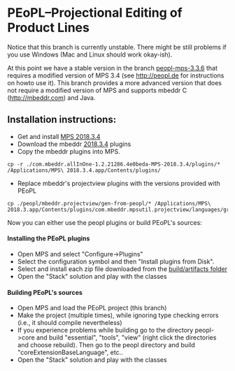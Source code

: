 # PEoPL–Projectional Editing of Product Lines

Notice that this branch is currently unstable. There might be still problems if you use Windows (Mac and Linux should work okay-ish).

At this point we have a stable version in the branch [peopl-mps-3.3.6](https://github.com/benbehringer/peopl/tree/peopl-mps-3.3.6) that requires a modified version of MPS 3.4 (see http://peopl.de for instructions on howto use it). This branch provides a more advanced version that does not require a modified version of MPS and supports mbeddr C (http://mbeddr.com) and Java. 

## Installation instructions:

- Get and install [MPS 2018.3.4](https://confluence.jetbrains.com/display/MPS/JetBrains+MPS+2018.3+Download+Page)
- Download the mbeddr [2018.3.4](https://github.com/mbeddr/mbeddr.core/releases/download/nightly-624/com.mbeddr.allInOne-1.2.21286.4e0beda-MPS-2018.3.4.zip) plugins
- Copy the mbeddr plugins into MPS. 
```
cp -r ./com.mbeddr.allInOne-1.2.21286.4e0beda-MPS-2018.3.4/plugins/* /Applications/MPS\ 2018.3.4.app/Contents/plugins/
```
- Replace mbeddr's projectview plugins with the versions provided with PEoPL 
```
cp ./peopl/mbeddr.projectview/gen-from-peopl/* /Applications/MPS\ 2018.3.app/Contents/plugins/com.mbeddr.mpsutil.projectview/languages/group.projectview/
```

Now you can either use the peopl plugins or build PEoPL's sources:

#### Installing the PEoPL plugins
- Open MPS and select "Configure->Plugins"
- Select the configuration symbol and then "Install plugins from Disk".
- Select and install each zip file downloaded from the [build/artifacts folder](https://github.com/benbehringer/peopl/tree/master/build/artifacts)
- Open the "Stack" solution and play with the classes

#### Building PEoPL's sources
- Open MPS and load the PEoPL project (this branch)
- Make the project (multiple times), while ignoring type checking errors (i.e., it should compile nevertheless)
- If you experience problems while building go to the directory peopl->core and build "essential", "tools", "view" (right click the directories and choose rebuild). Then go to the peopl directory and build "coreExtensionBaseLanguage", etc..
- Open the "Stack" solution and play with the classes
